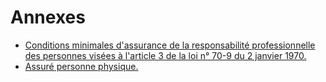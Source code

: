 # Annexes

- [Conditions minimales d'assurance de la responsabilité professionnelle des personnes visées à l'article 3 de la loi n° 70-9 du 2 janvier 1970.](conditions-minimales-d-assurance-de-la-responsabilite-professionnelle-des-personnes-visees-a)
- [Assuré personne physique.](assure-personne-physique)
